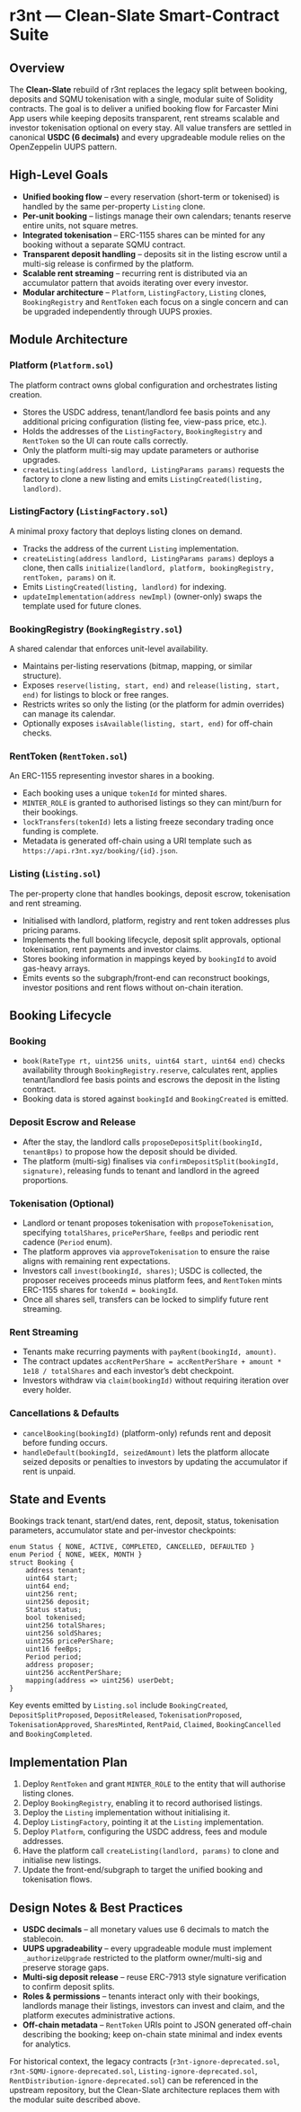 # r3nt — Clean-Slate Smart-Contract Suite

## Overview
The **Clean-Slate** rebuild of r3nt replaces the legacy split between booking, deposits and
SQMU tokenisation with a single, modular suite of Solidity contracts. The goal is to deliver a
unified booking flow for Farcaster Mini App users while keeping deposits transparent, rent
streams scalable and investor tokenisation optional on every stay. All value transfers are
settled in canonical **USDC (6 decimals)** and every upgradeable module relies on the
OpenZeppelin UUPS pattern.

## High-Level Goals
- **Unified booking flow** – every reservation (short-term or tokenised) is handled by the
  same per-property `Listing` clone.
- **Per-unit booking** – listings manage their own calendars; tenants reserve entire units,
  not square metres.
- **Integrated tokenisation** – ERC-1155 shares can be minted for any booking without a
  separate SQMU contract.
- **Transparent deposit handling** – deposits sit in the listing escrow until a multi-sig
  release is confirmed by the platform.
- **Scalable rent streaming** – recurring rent is distributed via an accumulator pattern that
  avoids iterating over every investor.
- **Modular architecture** – `Platform`, `ListingFactory`, `Listing` clones,
  `BookingRegistry` and `RentToken` each focus on a single concern and can be upgraded
  independently through UUPS proxies.

## Module Architecture
### Platform (`Platform.sol`)
The platform contract owns global configuration and orchestrates listing creation.
- Stores the USDC address, tenant/landlord fee basis points and any additional pricing
  configuration (listing fee, view-pass price, etc.).
- Holds the addresses of the `ListingFactory`, `BookingRegistry` and `RentToken` so the UI can
  route calls correctly.
- Only the platform multi-sig may update parameters or authorise upgrades.
- `createListing(address landlord, ListingParams params)` requests the factory to clone a new
  listing and emits `ListingCreated(listing, landlord)`.

### ListingFactory (`ListingFactory.sol`)
A minimal proxy factory that deploys listing clones on demand.
- Tracks the address of the current `Listing` implementation.
- `createListing(address landlord, ListingParams params)` deploys a clone, then calls
  `initialize(landlord, platform, bookingRegistry, rentToken, params)` on it.
- Emits `ListingCreated(listing, landlord)` for indexing.
- `updateImplementation(address newImpl)` (owner-only) swaps the template used for future
  clones.

### BookingRegistry (`BookingRegistry.sol`)
A shared calendar that enforces unit-level availability.
- Maintains per-listing reservations (bitmap, mapping, or similar structure).
- Exposes `reserve(listing, start, end)` and `release(listing, start, end)` for listings to
  block or free ranges.
- Restricts writes so only the listing (or the platform for admin overrides) can manage its
  calendar.
- Optionally exposes `isAvailable(listing, start, end)` for off-chain checks.

### RentToken (`RentToken.sol`)
An ERC-1155 representing investor shares in a booking.
- Each booking uses a unique `tokenId` for minted shares.
- `MINTER_ROLE` is granted to authorised listings so they can mint/burn for their bookings.
- `lockTransfers(tokenId)` lets a listing freeze secondary trading once funding is complete.
- Metadata is generated off-chain using a URI template such as `https://api.r3nt.xyz/booking/{id}.json`.

### Listing (`Listing.sol`)
The per-property clone that handles bookings, deposit escrow, tokenisation and rent streaming.
- Initialised with landlord, platform, registry and rent token addresses plus pricing params.
- Implements the full booking lifecycle, deposit split approvals, optional tokenisation,
  rent payments and investor claims.
- Stores booking information in mappings keyed by `bookingId` to avoid gas-heavy arrays.
- Emits events so the subgraph/front-end can reconstruct bookings, investor positions and rent
  flows without on-chain iteration.

## Booking Lifecycle
### Booking
- `book(RateType rt, uint256 units, uint64 start, uint64 end)` checks availability through
  `BookingRegistry.reserve`, calculates rent, applies tenant/landlord fee basis points and
  escrows the deposit in the listing contract.
- Booking data is stored against `bookingId` and `BookingCreated` is emitted.

### Deposit Escrow and Release
- After the stay, the landlord calls `proposeDepositSplit(bookingId, tenantBps)` to propose how
  the deposit should be divided.
- The platform (multi-sig) finalises via `confirmDepositSplit(bookingId, signature)`, releasing
  funds to tenant and landlord in the agreed proportions.

### Tokenisation (Optional)
- Landlord or tenant proposes tokenisation with `proposeTokenisation`, specifying
  `totalShares`, `pricePerShare`, `feeBps` and periodic rent cadence (`Period` enum).
- The platform approves via `approveTokenisation` to ensure the raise aligns with remaining
  rent expectations.
- Investors call `invest(bookingId, shares)`; USDC is collected, the proposer receives proceeds
  minus platform fees, and `RentToken` mints ERC-1155 shares for `tokenId = bookingId`.
- Once all shares sell, transfers can be locked to simplify future rent streaming.

### Rent Streaming
- Tenants make recurring payments with `payRent(bookingId, amount)`.
- The contract updates `accRentPerShare = accRentPerShare + amount * 1e18 / totalShares` and
  each investor’s debt checkpoint.
- Investors withdraw via `claim(bookingId)` without requiring iteration over every holder.

### Cancellations & Defaults
- `cancelBooking(bookingId)` (platform-only) refunds rent and deposit before funding occurs.
- `handleDefault(bookingId, seizedAmount)` lets the platform allocate seized deposits or
  penalties to investors by updating the accumulator if rent is unpaid.

## State and Events
Bookings track tenant, start/end dates, rent, deposit, status, tokenisation parameters,
accumulator state and per-investor checkpoints:
```
enum Status { NONE, ACTIVE, COMPLETED, CANCELLED, DEFAULTED }
enum Period { NONE, WEEK, MONTH }
struct Booking {
    address tenant;
    uint64 start;
    uint64 end;
    uint256 rent;
    uint256 deposit;
    Status status;
    bool tokenised;
    uint256 totalShares;
    uint256 soldShares;
    uint256 pricePerShare;
    uint16 feeBps;
    Period period;
    address proposer;
    uint256 accRentPerShare;
    mapping(address => uint256) userDebt;
}
```

Key events emitted by `Listing.sol` include `BookingCreated`, `DepositSplitProposed`,
`DepositReleased`, `TokenisationProposed`, `TokenisationApproved`, `SharesMinted`, `RentPaid`,
`Claimed`, `BookingCancelled` and `BookingCompleted`.

## Implementation Plan
1. Deploy `RentToken` and grant `MINTER_ROLE` to the entity that will authorise listing clones.
2. Deploy `BookingRegistry`, enabling it to record authorised listings.
3. Deploy the `Listing` implementation without initialising it.
4. Deploy `ListingFactory`, pointing it at the `Listing` implementation.
5. Deploy `Platform`, configuring the USDC address, fees and module addresses.
6. Have the platform call `createListing(landlord, params)` to clone and initialise new
   listings.
7. Update the front-end/subgraph to target the unified booking and tokenisation flows.

## Design Notes & Best Practices
- **USDC decimals** – all monetary values use 6 decimals to match the stablecoin.
- **UUPS upgradeability** – every upgradeable module must implement `_authorizeUpgrade`
  restricted to the platform owner/multi-sig and preserve storage gaps.
- **Multi-sig deposit release** – reuse ERC-7913 style signature verification to confirm
  deposit splits.
- **Roles & permissions** – tenants interact only with their bookings, landlords manage their
  listings, investors can invest and claim, and the platform executes administrative actions.
- **Off-chain metadata** – `RentToken` URIs point to JSON generated off-chain describing the
  booking; keep on-chain state minimal and index events for analytics.

For historical context, the legacy contracts (`r3nt-ignore-deprecated.sol`, `r3nt-SQMU-ignore-deprecated.sol`, `Listing-ignore-deprecated.sol`,
`RentDistribution-ignore-deprecated.sol`) can be referenced in the upstream repository, but the Clean-Slate
architecture replaces them with the modular suite described above.
